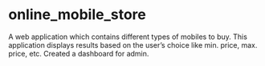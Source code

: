 # online_mobile_store


A web application which contains different types of mobiles to buy. This application displays results based on the user’s choice like min. price, max. price, etc. Created a dashboard for admin.
